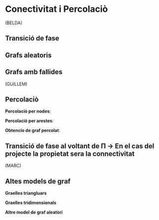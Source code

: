 # Conectivitat i Percolaciò
(BELDA)

## Transició de fase

## Grafs aleatoris

## Grafs amb fallides

(GUILLEM)
## Percolaciò
**Percolaciò per nodes**:

**Percolaciò per arestes**:

**Obtencio de graf percolat**:

## Transició de fase al voltant de Π → En el cas del projecte la propietat sera la connectivitat

(MARC)
## Altes models de graf
**Graelles triangluars**

**Graelles tridimensionals**

**Altre model de graf aleatòri**

